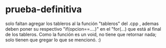 # prueba-definitiva
solo faltan agregar los tableros al la función "tableros" del .cpp , ademas deben poner su respectivo "if(opcion==....)" en el "for(...)
que está al final de los tableros. 
Como la función es un void, no tiene que retornar nada; solo tienen que gregar lo que se mencionó.
:)
